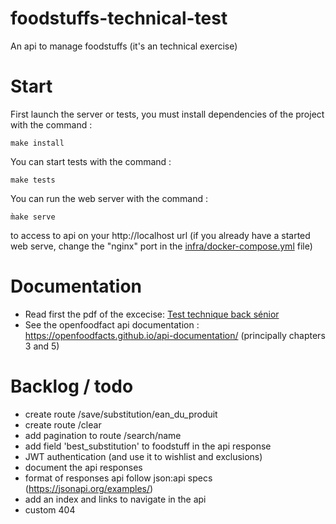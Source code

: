 # foodstuffs-technical-test
An api to manage foodstuffs (it's an technical exercise)

# Start
First launch the server or tests, you must install dependencies of the project with the command :
```
make install
```

You can start tests with the command :
```
make tests
```

You can run the web server with the command : 
```
m̀ake serve
```
to access to api on your http://localhost url (if you already have a started web serve, change the "nginx" port in the [infra/docker-compose.yml](https://github.com/leon-mat/foodstuffs-technical-test/blob/main/foodstuffs-api/infra/docker-compose.yml) file)

# Documentation
- Read first the pdf of the excecise: [Test technique back sénior](https://github.com/leon-mat/foodstuffs-technical-test/blob/main/Test%20technique%20back%20s%C3%A9nior.pdf)
- See the openfoodfact api documentation : https://openfoodfacts.github.io/api-documentation/ (principally chapters 3 and 5)

# Backlog / todo
- create route /save/substitution/ean_du_produit
- create route /clear
- add pagination to route /search/name
- add field 'best_substitution' to foodstuff in the api response
- JWT authentication (and use it to wishlist and exclusions)
- document the api responses
- format of responses api follow json:api specs (https://jsonapi.org/examples/)
- add an index and links to navigate in the api
- custom 404